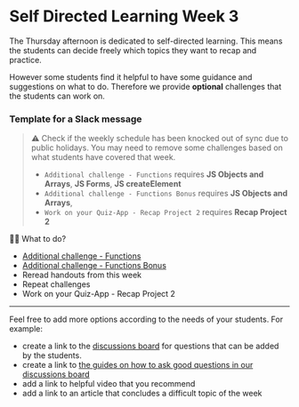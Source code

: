 # Self Directed Learning Week 3

The Thursday afternoon is dedicated to self-directed learning. This means the students can decide freely which topics they want to recap and practice.

However some students find it helpful to have some guidance and suggestions on what to do. Therefore we provide **optional** challenges that the students can work on.

### Template for a Slack message

> ⚠️ Check if the weekly schedule has been knocked out of sync due to public holidays. You may need to remove some challenges based on what students have covered that week.
>
> - `Additional challenge - Functions` requires **JS Objects and Arrays**, **JS Forms**, **JS createElement**
> - `Additional challenge - Functions Bonus` requires **JS Objects and Arrays**,
> - `Work on your Quiz-App - Recap Project 2` requires **Recap Project 2**

🏋️‍♀️ What to do?

- [Additional challenge - Functions](additional-challenge-js-functions.md)
- [Additional challenge - Functions Bonus](additional-challenge-js-functions-bonus.md)
- Reread handouts from this week
- Repeat challenges
- Work on your Quiz-App - Recap Project 2

---

Feel free to add more options according to the needs of your students.
For example:

- create a link to the [discussions board](https://github.com/orgs/neuefische/discussions/categories/web-self-directed-learning) for questions that can be added by the students.
- create a link to [the guides on how to ask good questions in our discussions board](https://github.com/neuefische/questions/wiki)
- add a link to helpful video that you recommend
- add a link to an article that concludes a difficult topic of the week
